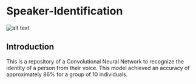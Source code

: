 # Speaker-Identification
![alt text](https://miro.medium.com/max/628/1*BXdiezd11ERvLHTQiTxvWQ.png)

## Introduction
This is a repository of a Convolutional Neural Network to recognize the identity of a person from their voice. This model achieved an accuracy of approximately 86% for a group of 10 individuals.
